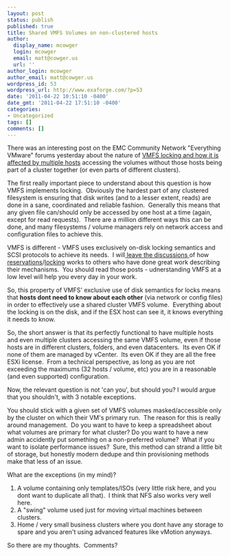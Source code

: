 ```yaml
---
layout: post
status: publish
published: true
title: Shared VMFS Volumes on non-clustered hosts
author:
  display_name: mcowger
  login: mcowger
  email: matt@cowger.us
  url: ''
author_login: mcowger
author_email: matt@cowger.us
wordpress_id: 53
wordpress_url: http://www.exaforge.com/?p=53
date: '2011-04-22 10:51:10 -0400'
date_gmt: '2011-04-22 17:51:10 -0400'
categories:
- Uncategorized
tags: []
comments: []
---
```

<p>There was an interesting post on the EMC Community Network "Everything VMware" forums yesterday about the nature of <a href="https://community.emc.com/thread/120103?tstart=0">VMFS locking and how it is affected by multiple hosts</a> accessing the volumes without those hosts being part of a cluster together (or even parts of different clusters).</p>
<p>The first really important piece to understand about this question is how VMFS implements locking.  Obviously the hardest part of any clustered filesystem is ensuring that disk writes (and to a lesser extent, reads) are done in a sane, coordinated and reliable fashion.  Generally this means that any given file can/should only be accessed by one host at a time (again, except for read requests).  There are a million different ways this can be done, and many filesystems / volume managers rely on network access and configuration files to achieve this.</p>
<p>VMFS is different - VMFS uses exclusively on-disk locking semantics and SCSI protocols to achieve its needs.  I will<a href="http://virtualbox-provenpractice.blogspot.com/2009/04/vmfs-deep-dive.html"> leave the discussions </a>of how <a href="http://virtualgeek.typepad.com/virtual_geek/2009/03/vmfs-best-practices-and-counter-fud.html">reservations</a>/<a href="http://www.harleystagner.com/vcdx/vcdx-enterprise-admin-notes-vmfs-reservation.php">locking</a> works to others who have done great work describing their mechanisms.  You should read those posts - udnerstanding VMFS at a low level will help you every day in your work.</p>
<p>So, this property of VMFS' exclusive use of disk semantics for locks means that <strong>hosts dont need to know about each other</strong> (via network or config files) in order to effectively use a shared cluster VMFS volume.  Everything about the locking is on the disk, and if the ESX host can see it, it knows everything it needs to know.</p>
<p>So, the short answer is that its perfectly functional to have multiple hosts and even multiple clusters accessing the same VMFS volume, even if those hosts are in different clusters, folders, and even datacenters.  Its even OK if none of them are managed by vCenter.  Its even OK if they are all the free ESXi license.  From a technical perspective, as long as you are not exceeding the maximums (32 hosts / volume, etc) you are in a reasonable (and even supported) configuration.</p>
<p>Now, the relevant question is not 'can you', but should you? I would argue that you shouldn't, with 3 notable exceptions.</p>
<p>You should stick with a given set of VMFS volumes masked/accessible only by the cluster on which their VM's primary run.  The reason for this is really around management.  Do you want to have to keep a spreadsheet about what volumes are primary for what cluster? Do you want to have a new admin accidently put something on a non-preferred volume?  What if you want to isolate performance issues?  Sure, this method can strand a little bit of storage, but honestly modern dedupe and thin provisioning methods make that less of an issue.</p>
<p>What are the exceptions (in my mind)?</p>
<ol>
<li>A volume containing only templates/ISOs (very little risk here, and you dont want to duplicate all that).  I think that NFS also works very well here.</li>
<li>A "swing" volume used just for moving virtual machines between clusters.</li>
<li>Home / very small business clusters where you dont have any storage to spare and you aren't using advanced features like vMotion anyways.</li>
</ol>
<p>So there are my thoughts.  Comments?</p>
